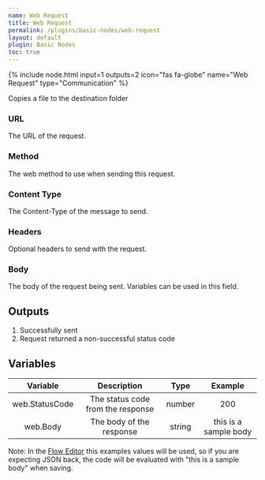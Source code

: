```yaml
---
name: Web Request
title: Web Request
permalink: /plugins/basic-nodes/web-request
layout: default
plugin: Basic Nodes
toc: true
---
```


{% include node.html input=1 outputs=2 icon="fas fa-globe" name="Web Request" type="Communication" %}

Copies a file to the destination folder

### URL
The URL of the request.

### Method
The web method to use when sending this request.

### Content Type
The Content-Type of the message to send.

### Headers
Optional headers to send with the request.

### Body
The body of the request being sent.  Variables can be used in this field.

## Outputs
1. Successfully sent
2. Request returned a non-successful status code

## Variables
| Variable | Description | Type | Example |
| :---: | :---: | :---: | :---: |
| web.StatusCode | The status code from the response | number | 200 |
| web.Body | The body of the response | string | this is a sample body |

Note: In the [Flow Editor](/pages/flow-editor) this examples values will be used, so if you are expecting JSON back, the code will be evaluated with "this is a sample body" when saving.
